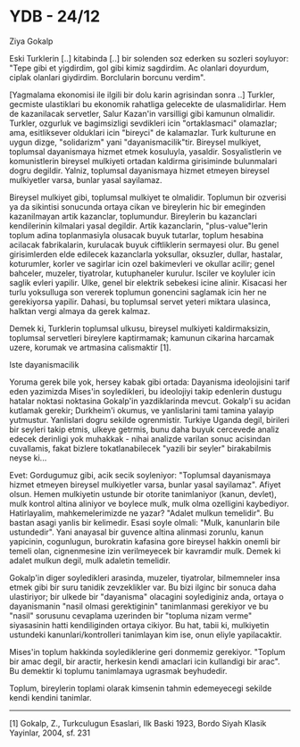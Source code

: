 # YDB - 24/12

Ziya Gokalp

Eski Turklerin [..] kitabinda [..] bir solenden soz ederken su sozleri soyluyor: "Tepe gibi et yigdirdim, gol gibi kimiz sagdirdim. Ac olanlari doyurdum, ciplak olanlari giydirdim. Borclularin borcunu verdim".

[Yagmalama ekonomisi ile ilgili bir dolu karin agrisindan sonra ..] Turkler, gecmiste ulastiklari bu ekonomik rahatliga gelecekte de ulasmalidirlar. Hem de kazanilacak servetler, Salur Kazan'in varsilligi gibi kamunun olmalidir. Turkler, ozgurluk ve bagimsizligi sevdikleri icin "ortaklasmaci" olamazlar; ama, esitliksever olduklari icin "bireyci" de kalamazlar. Turk kulturune en uygun dizge, "solidarizm" yani "dayanismacilik"tir. Bireysel mulkiyet, toplumsal dayanismaya hizmet etmek kosuluyla, yasaldir. Sosyalistlerin ve komunistlerin bireysel mulkiyeti ortadan kaldirma girisiminde bulunmalari dogru degildir. Yalniz, toplumsal dayanismaya hizmet etmeyen bireysel mulkiyetler varsa, bunlar yasal sayilamaz.

Bireysel mulkiyet gibi, toplumsal mulkiyet te olmalidir. Toplumun bir ozverisi ya da sikintisi sonucunda ortaya cikan ve bireylerin hic bir emeginden kazanilmayan artik kazanclar, toplumundur. Bireylerin bu kazanclari kendilerinin kilmalari yasal degildir. Artik kazanclarin, "plus-value"lerin toplum adina toplanmasiyla olusacak buyuk tutarlar, toplum hesabina acilacak fabrikalarin, kurulacak buyuk ciftliklerin sermayesi olur. Bu genel girisimlerden elde edilecek kazanclarla yoksullar, oksuzler, dullar, hastalar, koturumler, korler ve sagirlar icin ozel bakimevleri ve okullar acilir; genel bahceler, muzeler, tiyatrolar, kutuphaneler kurulur. Isciler ve koyluler icin saglik evleri yapilir. Ulke, genel bir elektrik sebekesi icine alinir. Kisacasi her turlu yoksulluga son vererek toplumun gonencini saglamak icin her ne gerekiyorsa yapilir. Dahasi, bu toplumsal servet yeteri miktara ulasinca, halktan vergi almaya da gerek kalmaz.

Demek ki, Turklerin toplumsal ulkusu, bireysel mulkiyeti kaldirmaksizin, toplumsal servetleri bireylere kaptirmamak; kamunun cikarina harcamak uzere, korumak ve artmasina calismaktir [1].

Iste dayanismacilik

Yoruma gerek bile yok, hersey kabak gibi ortada: Dayanisma ideolojisini tarif eden yazimizda Mises'in soyledikleri, bu ideolojiyi takip edenlerin dustugu hatalar noktasi noktasina Gokalp'in yazdiklarinda mevcut. Gokalp'i su acidan kutlamak gerekir; Durkheim'i okumus, ve yanlislarini tami tamina yalayip yutmustur. Yanlislari dogru sekilde ogrenmistir. Turkiye Uganda degil, birileri bir seyleri takip etmis, ulkeye getrmis, bunu daha buyuk cercevede analiz edecek derinligi yok muhakkak - nihai analizde varilan sonuc acisindan cuvallamis, fakat bizlere tokatlanabilecek "yazili bir seyler" birakabilmis neyse ki...

Evet: Gordugumuz gibi, acik secik soyleniyor: "Toplumsal dayanismaya hizmet etmeyen bireysel mulkiyetler varsa, bunlar yasal sayilamaz". Afiyet olsun. Hemen mulkiyetin ustunde bir otorite tanimlaniyor (kanun, devlet), mulk kontrol altina aliniyor ve boylece mulk, mulk olma ozelligini kaybediyor. Hatirlayalim, mahkemelerimizde ne yazar? "Adalet mulkun temelidir". Bu bastan asagi yanlis bir kelimedir. Esasi soyle olmali: "Mulk, kanunlarin bile ustundedir". Yani anayasal bir guvence altina alinmasi zorunlu, kanun yapicinin, cogunlugun, burokratin kafasina gore bireysel hakkin onemli bir temeli olan, cignenmesine izin verilmeyecek bir kavramdir mulk. Demek ki adalet mulkun degil, mulk adaletin temelidir.

Gokalp'in diger soyledikleri arasinda, muzeler, tiyatrolar, bilmemneler insa etmek gibi bir suru tanidik zevzeklikler var. Bu bizi ilginc bir sonuca daha ulastiriyor; bir ulkede bir "dayanisma" olacagini soylediginiz anda, ortaya o dayanismanin "nasil olmasi gerektiginin" tanimlanmasi gerekiyor ve bu "nasil" sorusunu cevaplama uzerinden bir "topluma nizam verme" siyasasinin hatti kendiliginden ortaya cikiyor. Bu hat, tabii ki, mulkiyetin ustundeki kanunlari/kontrolleri tanimlayan kim ise, onun eliyle yapilacaktir.

Mises'in toplum hakkinda soylediklerine geri donmemiz gerekiyor. "Toplum bir amac degil, bir aractir, herkesin kendi amaclari icin kullandigi bir arac". Bu demektir ki toplumu tanimlamaya ugrasmak beyhudedir.

Toplum, bireylerin toplami olarak kimsenin tahmin edemeyecegi sekilde kendi kendini tanimlar.

----

[1] Gokalp, Z., Turkculugun Esaslari, Ilk Baski 1923, Bordo Siyah Klasik Yayinlar, 2004, sf. 231
